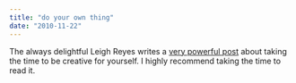 ```yaml
---
title: "do your own thing"
date: "2010-11-22"
---
```


The always delightful Leigh Reyes writes a [very powerful post](http://www.leighreyes.com/blog/?p=2974) about taking the time to be creative for yourself. I highly recommend taking the time to read it.
